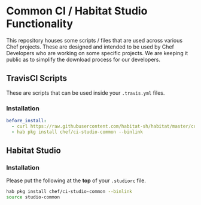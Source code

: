 # Common CI / Habitat Studio Functionality

This repository houses some scripts / files that are used across various Chef projects. These are designed and intended to be used by Chef Developers who are working on some specific projects. We are keeping it public as to simplify the download process for our developers.

## TravisCI Scripts

These are scripts that can be used inside your `.travis.yml` files.

### Installation

```yaml
before_install:
  - curl https://raw.githubusercontent.com/habitat-sh/habitat/master/components/hab/install.sh | bash
  - hab pkg install chef/ci-studio-common --binlink
```

## Habitat Studio

### Installation

Please put the following at the **top** of your `.studiorc` file.

```bash
hab pkg install chef/ci-studio-common --binlink
source studio-common
```
